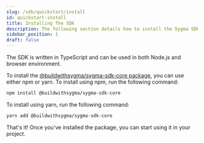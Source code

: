```yaml
---
slug: /sdk/quickstart/install
id: quickstart-install
title: Installing The SDK
description: The following section details how to install the Sygma SDK.
sidebar_position: 1
draft: false
---
```


The SDK is written in TypeScript and can be used in both Node.js and browser environment.

To install the [@buildwithsygma/sygma-sdk-core package](https://www.npmjs.com/package/@buildwithsygma/sygma-sdk-core), you can use either npm or yarn. To install using npm, run the following command:

```bash
npm install @buildwithsygma/sygma-sdk-core
```

To install using yarn, run the following command:

```bash
yarn add @buildwithsygma/sygma-sdk-core
```

That's it! Once you've installed the package, you can start using it in your project.
